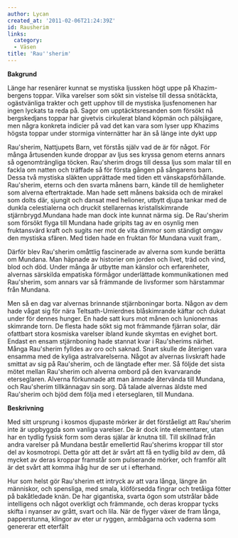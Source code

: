 ```yaml
---
author: Lycan
created_at: '2011-02-06T21:24:39Z'
id: Rausherim
links:
  category:
  - Väsen
title: 'Rau''sherim'
---
```


**Bakgrund**

Länge har resenärer kunnat se mystiska ljussken högt uppe på Khazim-bergens toppar. Vilka varelser
som sökt sin vistelse till dessa snötäckta, ogästvänliga trakter och gett upphov till de mystiska
ljusfenomenen har ingen lyckats ta reda på. Sagor om upptäcktsresanden som försökt nå bergskedjans
toppar har givetvis cirkulerat bland köpmän och pälsjägare, men några konkreta indicier på vad det
kan vara som lyser upp Khazims högsta toppar under stormiga vinternätter har än så länge inte dykt
upp

Rau'sherim, Nattjupets Barn, vet förstås själv vad de är för något. För många årtusenden kunde
droppar av ljus ses kryssa genom eterns annars så ogenomträngliga töcken. Rau'sherim drogs till
dessa ljus som malar till en fackla om natten och träffade så för första gången på sångarens barn.
Dessa två mystiska släkten upprättade med tiden ett vänskapsförhållande. Rau'sherim, eterns och den
svarta månens barn, kände till de hemligheter som alverna eftertraktade. Man hade sett månens
baksida och de mirakel som dolts där, sjungit och dansat med helioner, utbytt djupa tankar med de
dunkla celestialerna och druckit stellarernas kristallskimrande stjärnbrygd.Mundana hade man dock
inte kunnat närma sig. De Rau'sherim som försökt flyga till Mundana hade gripits tag av en osynlig
men fruktansvärd kraft och sugits ner mot de vita dimmor som ständigt omgav den mystiska sfären. Med
tiden hade en fruktan för Mundana vuxit fram,.

Därför blev Rau'sherim omåttlig fascinerade av alverna som kunde berätta om Mundana. Man häpnade av
historier om jorden och livet, träd och vind, blod och död. Under många år utbytte man känslor och
erfarenheter, alvernas särskilda empatiska förmågor underlättade kommunikationen med Rau'sherim, som
annars var så främmande de livsformer som härstammar från Mundana.

Men så en dag var alvernas brinnande stjärnboningar borta. Någon av dem hade vågat sig för nära
Teltsath-Umierdnes blåskimrande käftar och dukat under för dennes hunger. En hade satt kurs mot
månen och lunionernas skimrande torn. De flesta hade sökt sig mot främmande fjärran solar, där
ofattbart stora kosmiska varelser ibland kunde skymtas en evighet bort. Endast en ensam stjärnboning
hade stannat kvar i Rau'sherims närhet. Många Rau'sherim fylldes av oro och saknad. Snart skulle de
återigen vara ensamma med de kyliga astralvarelserna. Något av alvernas livskraft hade smittat av
sig på Rau'sherim, och de längtade efter mer. Så följde det sista mötet mellan Rau'sherim och
alverna ombord på den kvarvarande eterseglaren. Alverna förkunnade att man ämnade återvända till
Mundana, och Rau'sherim tillkännagav sin sorg. Då talade alvernas äldste med Rau'sherim och bjöd dem
följa med i eterseglaren, till Mundana.

**Beskrivning**

Med sitt ursprung i kosmos djupaste mörker är det förståeligt att Rau'sherim inte är uppbyggda som
vanliga varelser. De är dock inte elementarer, utan har en tydlig fysisk form som deras själar är
knutna till. Till skillnad från andra varelser på Mundana består emellertid Rau'sherims kroppar till
stor del av kosmotropi. Detta gör att det är svårt att få en tydlig bild av dem, då mycket av deras
kroppar framstår som pulserande mörker, och framför allt är det svårt att komma ihåg hur de ser ut i
efterhand.

Hur som helst gör Rau'sherim ett intryck av att vara långa, längre än människor, och spensliga, med
smala, klöförsedda fingrar och tretåiga fötter på bakåtledade knän. De har gigantiska, svarta ögon
som utstrålar både intelligens och något overkligt och främmande, och deras kroppar tycks skifta i
nyanser av grått, svart och lila. När de flyger växer de fram långa, papperstunna, klingor av eter
ur ryggen, armbågarna och vaderna som genererar ett eterfält